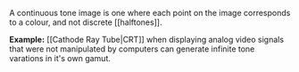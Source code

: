 A continuous tone image is one where each point on the image corresponds to a colour, and not discrete [[halftones]].

**Example:** [[Cathode Ray Tube|CRT]] when displaying analog video signals that were not manipulated by computers can generate infinite tone varations in it's own gamut.